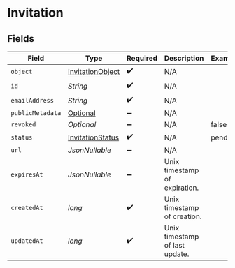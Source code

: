 # Invitation


## Fields

| Field                                                                                     | Type                                                                                      | Required                                                                                  | Description                                                                               | Example                                                                                   |
| ----------------------------------------------------------------------------------------- | ----------------------------------------------------------------------------------------- | ----------------------------------------------------------------------------------------- | ----------------------------------------------------------------------------------------- | ----------------------------------------------------------------------------------------- |
| `object`                                                                                  | [InvitationObject](../../models/components/InvitationObject.md)                           | :heavy_check_mark:                                                                        | N/A                                                                                       |                                                                                           |
| `id`                                                                                      | *String*                                                                                  | :heavy_check_mark:                                                                        | N/A                                                                                       |                                                                                           |
| `emailAddress`                                                                            | *String*                                                                                  | :heavy_check_mark:                                                                        | N/A                                                                                       |                                                                                           |
| `publicMetadata`                                                                          | [Optional<InvitationPublicMetadata>](../../models/components/InvitationPublicMetadata.md) | :heavy_minus_sign:                                                                        | N/A                                                                                       |                                                                                           |
| `revoked`                                                                                 | *Optional<Boolean>*                                                                       | :heavy_minus_sign:                                                                        | N/A                                                                                       | false                                                                                     |
| `status`                                                                                  | [InvitationStatus](../../models/components/InvitationStatus.md)                           | :heavy_check_mark:                                                                        | N/A                                                                                       | pending                                                                                   |
| `url`                                                                                     | *JsonNullable<String>*                                                                    | :heavy_minus_sign:                                                                        | N/A                                                                                       |                                                                                           |
| `expiresAt`                                                                               | *JsonNullable<Long>*                                                                      | :heavy_minus_sign:                                                                        | Unix timestamp of expiration.<br/>                                                        |                                                                                           |
| `createdAt`                                                                               | *long*                                                                                    | :heavy_check_mark:                                                                        | Unix timestamp of creation.<br/>                                                          |                                                                                           |
| `updatedAt`                                                                               | *long*                                                                                    | :heavy_check_mark:                                                                        | Unix timestamp of last update.<br/>                                                       |                                                                                           |